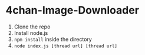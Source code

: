 4chan-Image-Downloader
======================
1. Clone the repo
2. Install node.js
3. `npm install` inside the directory
4. `node index.js [thread url] [thread url]`
